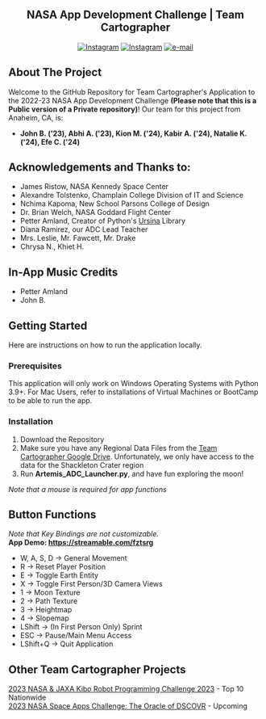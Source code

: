<div align="center">
  <h2 align="center">NASA App Development Challenge | Team Cartographer</h2>

  <p align="center">
    <a href="https://www.instagram.com/fpa.cartographers/"><img src="https://img.shields.io/badge/Instagram-E4405F?style=for-the-badge&logo=instagram&logoColor=white" alt="Instagram"></a>
    <a href="https://www.nasa.gov/stem/nextgenstem/moon/app_challenge.html"><img src="https://i.ibb.co/Hg7ZFrY/Group-13-2.png" alt="Instagram"></a>
    <a href="mailto:ADCTeamCartographer@gmail.com"><img src="https://img.shields.io/badge/Gmail-D14836?style=for-the-badge&logo=gmail&logoColor=white" alt="e-mail"></a>

    
  </p>
  
</div>

<!-- ABOUT THE PROJECT -->
## About The Project

Welcome to the GitHub Repository for Team Cartographer's Application to the 2022-23 NASA App Development Challenge <b>(Please note that this is a Public version of a Private repository)</b>! Our team for this project from Anaheim, CA, is:<br>
- <b> John B. ('23), Abhi A. ('23), Kion M. ('24), Kabir A. ('24), Natalie K. ('24), Efe C. ('24) </b><br>


## Acknowledgements and Thanks to:
- James Ristow, NASA Kennedy Space Center<br>
- Alexandre Tolstenko, Champlain College Division of IT and Science <br>
- Nchima Kapoma, New School Parsons College of Design
- Dr. Brian Welch, NASA Goddard Flight Center<br>
- Petter Amland, Creator of Python's <a href="https://www.ursinaengine.org/">Ursina</a> Library<br>
- Diana Ramirez, our ADC Lead Teacher<br>
- Mrs. Leslie, Mr. Fawcett, Mr. Drake 
- Chrysa N., Khiet H. 

## In-App Music Credits
- Petter Amland 
- John B. 

<!-- GETTING STARTED -->

## Getting Started

Here are instructions on how to run the application locally. 

### Prerequisites

This application will only work on Windows Operating Systems with Python 3.9+. For Mac Users, refer to installations of Virtual Machines or BootCamp to be able to run the app. 

### Installation

1. Download the Repository
2. Make sure you have any Regional Data Files from the <a href="https://drive.google.com/drive/folders/1L8RiQA2QQS9CjtB4OeUm_-T7awyu0WrV?usp=sharing">Team Cartographer Google Drive</a>. Unfortunately, we only have access to the data for the Shackleton Crater region
3. Run <b>Artemis_ADC_Launcher.py</b>, and have fun exploring the moon!




<i> Note that a mouse is required for app functions </i>

<!-- KEY BINDINGS -->

## Button Functions

<i>Note that Key Bindings are not customizable.</i> <br>
<b>App Demo: https://streamable.com/fztsrg</b>

- W, A, S, D -> General Movement
- R -> Reset Player Position
- E -> Toggle Earth Entity
- X -> Toggle First Person/3D Camera Views
- 1 -> Moon Texture
- 2 -> Path Texture
- 3 -> Heightmap
- 4 -> Slopemap 
- LShift -> (In First Person Only) Sprint
- ESC -> Pause/Main Menu Access
- LShift+Q -> Quit Application

<!-- Other Projects -->

## Other Team Cartographer Projects 
<a href="https://github.com/abhi-arya1/Kibo-RPC">2023 NASA & JAXA Kibo Robot Programming Challenge 2023</a> - Top 10 Nationwide<br>
<a href="https://github.com/Turfader/Team-Cartographer-Space-Apps-Challenge-2023">2023 NASA Space Apps Challenge: The Oracle of DSCOVR</a> - Upcoming
